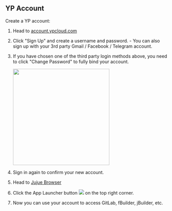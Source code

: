 ## YP Account
Create a YP account:
1. Head to [account.ypcloud.com](https://account.ypcloud.com/#/login)
2. Click "Sign Up" and create a username and password.
        - You can also sign up with your 3rd party Gmail / Facebook / Telegram account. 
3. If you have chosen one of the third party login methods above, you need to  click "Change Password" to fully bind your account.
    
    <img src="https://i.imgur.com/TAbqWvv.png" width=300 height=300>

4. Sign in again to confirm your new account.
5. Head to [Jujue Browser](https://jujue.app/browser)
6. Click the App Launcher button ![](https://i.imgur.com/3eNN7Er.png) on the top right corner.
7. Now you can use your account to access GitLab, fBuilder, jBuilder, etc.
